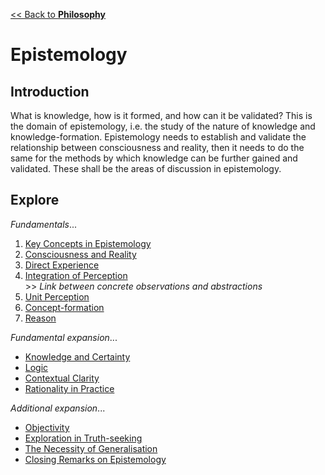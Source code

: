 [<< Back to **Philosophy**](https://pranigopu.github.io/philosophy)

# Epistemology
## Introduction
What is knowledge, how is it formed, and how can it be validated? This is the domain of epistemology, i.e. the study of the nature of knowledge and knowledge-formation. Epistemology needs to establish and validate the relationship between consciousness and reality, then it needs to do the same for the methods by which knowledge can be further gained and validated. These shall be the areas of discussion in epistemology.

## Explore
_Fundamentals_...

1. [Key Concepts in Epistemology](https://pranigopu.github.io/philosophy/epistemology/1-key-concepts-in-epistemology.html)
2. [Consciousness and Reality](https://pranigopu.github.io/philosophy/epistemology/2-consciousness-and-reality.html)
3. [Direct Experience](https://pranigopu.github.io/philosophy/epistemology/3-direct-experience.html)
4. [Integration of Perception](https://pranigopu.github.io/philosophy/epistemology/4-integration-of-perception.html) <br> >> _Link between concrete observations and abstractions_
5. [Unit Perception](https://pranigopu.github.io/philosophy/epistemology/5-unit-perception.html)
6. [Concept-formation](https://pranigopu.github.io/philosophy/epistemology/6-concept-formation.html)
7. [Reason](https://pranigopu.github.io/philosophy/epistemology/7-reason.html)

_Fundamental expansion_...

- [Knowledge and Certainty](https://pranigopu.github.io/philosophy/epistemology/knowledge-and-certainty.html)
- [Logic](https://pranigopu.github.io/philosophy/epistemology/logic)
- [Contextual Clarity](https://pranigopu.github.io/philosophy/epistemology/contextual-clarity.html)
- [Rationality in Practice](https://pranigopu.github.io/philosophy/epistemology/rationality-in-practice)

_Additional expansion_...

- [Objectivity](https://pranigopu.github.io/philosophy/epistemology/objectivity.html)
- [Exploration in Truth-seeking](https://pranigopu.github.io/philosophy/epistemology/exploration-in-truth-seeking.html)
- [The Necessity of Generalisation](https://pranigopu.github.io/philosophy/epistemology/necessity-of-generalisation.html)
- [Closing Remarks on Epistemology](https://pranigopu.github.io/philosophy/epistemology/closing-remarks-on-epistemology.html)